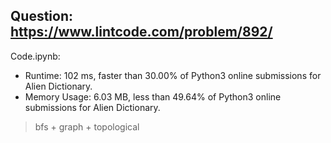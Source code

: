 ## Question: https://www.lintcode.com/problem/892/

Code.ipynb:
* Runtime: 102 ms, faster than 30.00% of Python3 online submissions for Alien Dictionary.
* Memory Usage: 6.03 MB, less than 49.64% of Python3 online submissions for Alien Dictionary.
> bfs + graph + topological
